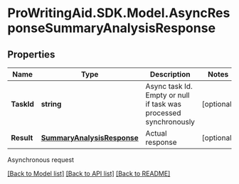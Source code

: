 # ProWritingAid.SDK.Model.AsyncResponseSummaryAnalysisResponse

## Properties

Name | Type | Description | Notes
------------ | ------------- | ------------- | -------------
**TaskId** | **string** | Async task Id. Empty or null if task was processed synchronously | [optional] 
**Result** | [**SummaryAnalysisResponse**](SummaryAnalysisResponse.md) | Actual response | [optional] 

Asynchronous request

[[Back to Model list]](../README.md#documentation-for-models) [[Back to API list]](../README.md#documentation-for-api-endpoints) [[Back to README]](../README.md)

